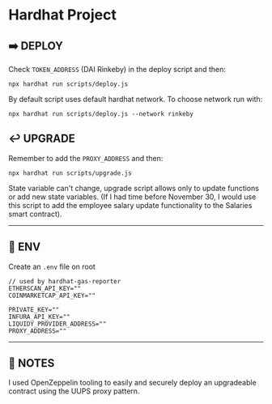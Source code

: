 # Hardhat Project

## ➡️ DEPLOY

Check `TOKEN_ADDRESS` (DAI Rinkeby) in the deploy script and then:
```
npx hardhat run scripts/deploy.js
```
By default script uses default hardhat network. To choose network run with:
```
npx hardhat run scripts/deploy.js --network rinkeby
```

## ↩️ UPGRADE
Remember to add the `PROXY_ADDRESS` and then:

```
npx hardhat run scripts/upgrade.js
```

State variable can't change, upgrade script allows only to update functions or add new state variables.
(If I had time before November 30, I would use this script to add the employee salary update functionality to the Salaries smart contract).

---

## 🔑 ENV

Create an `.env` file on root

```
// used by hardhat-gas-reporter
ETHERSCAN_API_KEY=""
COINMARKETCAP_API_KEY=""

PRIVATE_KEY=""
INFURA_API_KEY=""
LIQUIDY_PROVIDER_ADDRESS=""
PROXY_ADDRESS=""

```

---

## 📖 NOTES

I used OpenZeppelin tooling to easily and securely deploy an upgradeable contract using the UUPS proxy pattern.

